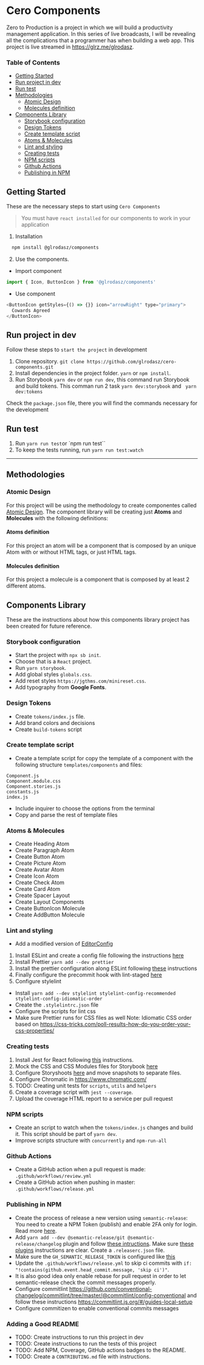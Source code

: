 # Cero Components

Zero to Production is a project in which we will build a productivity management application. In this series of live broadcasts, I will be revealing all the complications that a programmer has when building a web app. This project is live streamed in https://glrz.me/glrodasz.

### Table of Contents

- [Getting Started](#Getting-Started)
- [Run project in dev](#Run-project-in-dev)
- [Run test](#Run-test)
- [Methodologies](#Methodologies)
  - [Atomic Design](#Atomic-Design)
  - [Molecules definition](#Molecules-definition)
- [Components Library](#Components-library)
  - [Storybook configuration](#Storybook-configuration)
  - [Design Tokens](#Design-Tokens)
  - [Create template script](#Create-template-script)
  - [Atoms & Molecules](#Atoms--Molecules)
  - [Lint and styling](#Lint-and-styling)
  - [Creating tests](#Creating-tests)
  - [NPM scripts](#NPM-scripts)
  - [Github Actions](#Github-Actions)
  - [Publishing in NPM](#Publishing-in-NPM)

## Getting Started

These are the necessary steps to start using `Cero Components`

> You must have `react installed` for our components to work in your application

1. Installation

```bash
  npm install @glrodasz/components
```

2. Use the components.

- Import component

```jsx
import { Icon, ButtonIcon } from '@glrodasz/components'
```

- Use component

```js
<ButtonIcon getStyles={() => {}} icon="arrowRight" type="primary">
  Cowards Agreed
</ButtonIcon>
```

## Run project in dev

Follow these steps to `start the project` in development

1. Clone repository. `git clone https://github.com/glrodasz/cero-components.git`
2. Install dependencies in the project folder. `yarn` or `npm install`.
3. Run Storybook `yarn dev` or `npm run dev`, this command run Storybook and build tokens. This comman run 2 task `yarn dev:storybook` and ` yarn dev:tokens`

Check the `package.json` file, there you will find the commands necessary for the development

## Run test

1. Run `yarn run test`or `npm run test``
2. To keep the tests running, run `yarn run test:watch`

---

## Methodologies

### Atomic Design

For this project will be using the methodology to create componentes called [Atomic Design](https://shop.bradfrost.com/products/atomic-design-ebook). The component library will be creating just **Atoms** and **Molecules** with the following definitions:

#### Atoms definition

For this project an atom will be a component that is composed by an unique Atom with or without HTML tags, or just HTML tags.

#### Molecules definition

For this project a molecule is a component that is composed by at least 2 different atoms.

## Components Library

These are the instructions about how this components library project has been created for future reference.

### Storybook configuration

- Start the project with `npx sb init`.
- Choose that is a `React` project.
- Run `yarn storybook`.
- Add global styles `globals.css`.
- Add reset styles `https://jgthms.com/minireset.css`.
- Add typography from **Google Fonts**.

### Design Tokens

- Create `tokens/index.js` file.
- Add brand colors and decisions
- Create `build-tokens` script

### Create template script

- Create a template script for copy the template of a component with
  the following structure `templates/components` and files:

```
Component.js
Component.module.css
Component.stories.js
constants.js
index.js
```

- Include inquirer to choose the options from the terminal
- Copy and parse the rest of template files

### Atoms & Molecules

- Create Heading Atom
- Create Paragraph Atom
- Create Button Atom
- Create Picture Atom
- Create Avatar Atom
- Create Icon Atom
- Create Check Atom
- Create Card Atom
- Create Spacer Layout
- Create Layout Components
- Create ButtonIcon Molecule
- Create AddButton Molecule

### Lint and styling

- Add a modified version of [EditorConfig](https://github.com/airbnb/javascript/blob/master/.editorconfig)

1. Install ESLint and create a config file following the instructions [here](https://eslint.org/docs/user-guide/getting-started#installation-and-usage)
2. Install Prettier `yarn add --dev prettier`
3. Install the prettier configuration along ESLint following [these](https://github.com/prettier/eslint-plugin-prettier#recommended-configuration) instructions
4. Finally configure the precommit hook with lint-staged [here](https://prettier.io/docs/en/precommit.html#option-1-lint-stagedhttpsgithubcomokonetlint-staged)
5. Configure stylelint

- Install `yarn add --dev stylelint stylelint-config-recommended stylelint-config-idiomatic-order`
- Create the `.stylelintrc.json` file
- Configure the scripts for lint css
- Make sure Prettier runs for CSS files as well
  Note: Idiomatic CSS order based on https://css-tricks.com/poll-results-how-do-you-order-your-css-properties/

### Creating tests

1. Install Jest for React following [this](https://jestjs.io/docs/en/tutorial-react) instructions.
2. Mock the CSS and CSS Modules files for Storybook [here](https://jestjs.io/docs/en/webpack#mocking-css-modules)
3. Configure Storyshoots [here](https://storybook.js.org/docs/react/workflows/snapshot-testing) and move snapshots to separate files.
4. Configure Chromatic in https://www.chromatic.com/
5. TODO: Creating unit tests for `scripts`, `utils` and `helpers`
6. Create a coverage script with `jest --coverage`.
7. Upload the coverage HTML report to a service per pull request

### NPM scripts

- Create an script to watch when the `tokens/index.js` changes and build it. This script should be part of `yarn dev`.
- Improve scripts structure with `concurrently` and `npm-run-all`

### Github Actions

- Create a GitHub action when a pull request is made: `.github/workflows/review.yml`
- Create a GitHub action when pushing in master: `.github/workflows/release.yml`

### Publishing in NPM

- Create the process of release a new version using `semantic-release`: You need to create a NPM Token (publish) and enable 2FA only for login. Read more [here](https://github.com/semantic-release/npm/issues/277).
- Add `yarn add --dev @semantic-release/git @semantic-release/changelog` plugin and follow [these intructions](https://github.com/semantic-release/semantic-release/blob/master/docs/recipes/github-actions.md#pushing-packagejson-changes-to-a-master-branch). Make sure [these plugins](https://semantic-release.gitbook.io/semantic-release/usage/plugins#plugins-installation) instructions are clear. Create a `.releaserc.json` file.
- Make sure the `GH_SEMANTIC_RELEASE_TOKEN` is configured like [this](https://github.com/semantic-release/git/issues/196#issuecomment-702839100)
- Update the `.github/workflows/release.yml` to skip ci commits with `if: "!contains(github.event.head_commit.message, 'skip ci')"`.
- It is also good idea only enable rebase for pull request in order to let semantic-release check the commit messages properly.
- Configure commitlint https://github.com/conventional-changelog/commitlint/tree/master/@commitlint/config-conventional and follow these instructions https://commitlint.js.org/#/guides-local-setup
- Configure commitizen to enable conventional commits messages

### Adding a Good README

- TODO: Create instructions to run this project in dev
- TODO: Create instructions to run the tests of this project
- TODO: Add NPM, Coverage, GitHub actions badges to the README.
- TODO: Create a `CONTRIBUTING.md` file with instructions.
